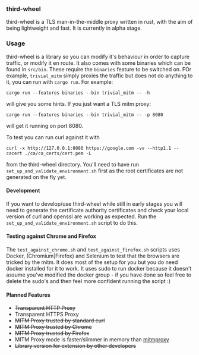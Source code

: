 ### third-wheel
third-wheel is a TLS man-in-the-middle proxy written in rust, with the aim of being lightweight and fast. It is currently in alpha stage.

### Usage
third-wheel is a library so you can modify it's behaviour in order to capture traffic, or modify it en route. It also comes with some binaries which can be found in `src/bin`. These require the `binaries` feature to be switched on. FOr example, `trivial_mitm` simply proxies the traffic but does not do anything to it, you can run with `cargo run`. For example:
```
cargo run --features binaries --bin trivial_mitm -- -h
```
will give you some hints. If you just want a TLS mitm proxy:
```
cargo run --features binaries --bin trivial_mitm -- -p 8080
```
will get it running on port 8080.

To test you can run curl against it with
```
curl -x http://127.0.0.1:8080 https://google.com -vv --http1.1 --cacert ./ca/ca_certs/cert.pem -L
```
from the third-wheel directory. You'll need to have run `set_up_and_validate_environment.sh` first as the root certificates are not generated on the fly yet.

#### Development
If you want to develop/use third-wheel while still in early stages you will need to generate the certificate authority certificates and check your local version of curl and openssl are working as expected. Run the `set_up_and_validate_environment.sh` script to do this.

#### Testing against Chrome and Firefox
The `test_against_chrome.sh` and `test_against_firefox.sh` scripts uses Docker, (Chromium|Firefox) and Selenium to test that the browsers are tricked by the mitm. It does most of the setup for you but you do need docker installed for it to work. It uses sudo to run docker because it doesn't assume you've modified the docker group - if you have done so feel free to delete the sudo's and then feel more confident running the script :)

#### Planned Features
* ~~Transparent HTTP Proxy~~
* Transparent HTTPS Proxy
* ~~MITM Proxy trusted by standard curl~~
* ~~MITM Proxy trusted by Chrome~~
* ~~MITM Proxy trusted by Firefox~~
* MITM Proxy mode is faster/slimmer in memory than [mitmproxy](https://github.com/mitmproxy/mitmproxy)
* ~~Library version for extension by other developers~~
